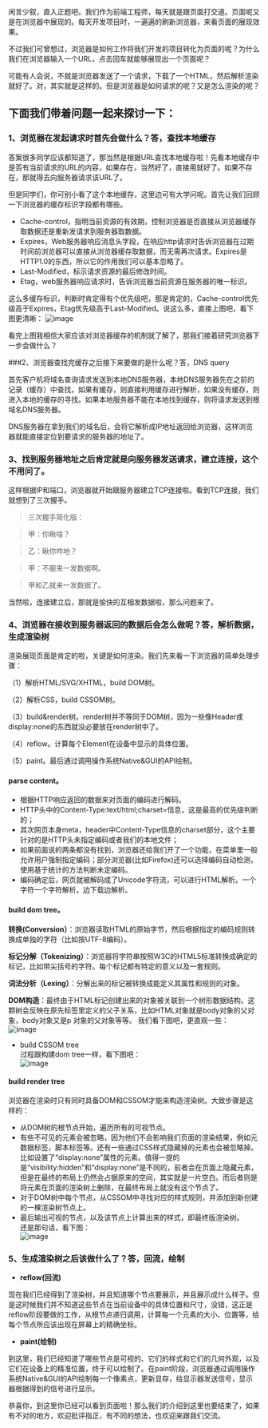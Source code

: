 闲言少叙，直入正题吧。我们作为前端工程师，每天就是跟页面打交道。页面呢又是在浏览器中展现的。每天开发项目时，一遍遍的刷新浏览器，来看页面的展现效果。

不过我们可曾想过，浏览器是如何工作将我们开发的项目转化为页面的呢？为什么我们在浏览器输入一个URL，点击回车就能够展现出一个页面呢？

可能有人会说，不就是浏览器发送了一个请求，下载了一个HTML，然后解析渲染就好了。对，其实就是这样的。但是浏览器是如何请求的呢？又是怎么渲染的呢？

## 下面我们带着问题一起来探讨一下：

### 1、浏览器在发起请求时首先会做什么？答，查找本地缓存

答案很多同学应该都知道了，那当然是根据URL查找本地缓存啦！先看本地缓存中是否有当前请求的URL的内容，如果存在，当然好了，直接用就好了。如果不存在，那就得去向服务器请求该URL了。

但是同学们，你可别小看了这个本地缓存，这里边可有大学问呢。首先让我们回顾一下浏览器的缓存标识字段都有哪些。

- Cache-control，指明当前资源的有效期，控制浏览器是否直接从浏览器缓存取数据还是重新发请求到服务器取数据。
- Expires，Web服务器响应消息头字段，在响应http请求时告诉浏览器在过期时间前浏览器可以直接从浏览器缓存取数据，而无需再次请求。Expires是HTTP1.0的东西，所以它的作用我们可以基本忽略了。
- Last-Modified，标示请求资源的最后修改时间。
- Etag，web服务器响应请求时，告诉浏览器当前资源在服务器的唯一标识。

这么多缓存标识，判断时肯定得有个优先级吧，那是肯定的，Cache-control优先级高于Expires，Etag优先级高于Last-Modified。说这么多，直接上图吧，看下图更清晰：
![image](images/pic_0.png)

看完上图我相信大家应该对浏览器缓存的机制就了解了，那我们接着研究浏览器下一步会做什么？

###2、浏览器查找完缓存之后接下来要做的是什么呢？答，DNS query

首先客户机将域名查询请求发送到本地DNS服务器，本地DNS服务器先在之前的记录（缓存）中查找，如果有缓存，则直接利用缓存进行解析，如果没有缓存，则进入本地的缓存的寻找。如果本地服务器不能在本地找到缓存，则将请求发送到根域名DNS服务器。

DNS服务器在拿到我们的域名后，会将它解析成IP地址返回给浏览器，这样浏览器就能直接定位到要请求的服务器的地址了。

### 3、找到服务器地址之后肯定就是向服务器发送请求，建立连接，这个不用问了。

这样根据IP和端口，浏览器就开始跟服务器建立TCP连接啦。看到TCP连接，我们就想到了三次握手。

>三次握手简化版：

>甲：你瞅啥？

>乙：瞅你咋地？

>甲：不服来一发数据啊。

>甲和乙就来一发数据了。


当然啦，连接建立后，那就是愉快的互相发数据啦，那么问题来了。

### 4、浏览器在接收到服务器返回的数据后会怎么做呢？答，解析数据，生成渲染树

渲染展现页面是肯定的啦，关键是如何渲染。我们先来看一下浏览器的简单处理步骤：   

（1）解析HTML/SVG/XHTML，build DOM树。 
   
（2）解析CSS，build CSSOM树。  
 
（3）build&render树。render树并不等同于DOM树，因为一些像Header或display:none的东西就没必要放在render树中了。
   
（4）reflow。计算每个Element在设备中显示的具体位置。

（5）paint。最后通过调用操作系统Native&GUI的API绘制。

#### parse content。
  - 根据HTTP响应返回的数据来对页面的编码进行解码。
  - HTTP头中的Content-Type:text/html;charset=信息，这是最高的优先级判断的；
  - 其次网页本身meta，header中Content-Type信息的charset部分，这个主要针对的是HTTP头未指定编码或者我们的本地文件；
  - 如果前面说的两条都没有找到，浏览器还给我们开了一个功能，在菜单里一般允许用户强制指定编码；部分浏览器(比如Firefox)还可以选择编码自动检测，使用基于统计的方法判断未定编码。
  - 编码确定后，网页就被解码成了Unicode字符流，可以进行HTML解析。一个字符一个字符解析，边下载边解析。

#### build dom tree。  
   
   **转换(Conversion）**：浏览器读取HTML的原始字节，然后根据指定的编码规则转换成单独的字符（比如按UTF-8编码）。    
   
   **标记分解（Tokenizing）**：浏览器将字符串按照W3C的HTML5标准转换成确定的标记，比如带尖括号的字符。每个标记都有特定的意义以及一套规则。
   
   **词法分析（Lexing）**：分解出来的标记被转换成能定义其属性和规则的对象。
   
   **DOM构造**：最终由于HTML标记创建出来的对象被关联到一个树形数据结构。这颗树会反映在原先标签里定义的父子关系，比如HTML对象就是body对象的父对象，body对象又是p
  对象的父对象等等。
我们看下图吧，更直观一些：   
![image](images/pic_1.png)

- build CSSOM tree   
过程跟构建dom tree一样，看下图吧：   
![image](images/pic_2.png)

#### build render tree   
浏览器在渲染时只有同时具备DOM和CSSOM才能来构造渲染树。大致步骤是这样的：
  - 从DOM树的根节点开始，遍历所有的可视节点。
  - 有些不可见的元素会被忽略，因为他们不会影响我们页面的渲染结果，例如元数据标签，脚本标签等。还有一些通过CSS样式隐藏掉的元素也会被忽略掉。比如设置了“display:none”属性的元素。值得一提的是“visibility:hidden”和“display:none”是不同的，前者会在页面上隐藏元素，但是在最终的布局上仍然会占据原来的空间，其实就是一片空白。而后者则是将元素在页面的渲染树上删除，在最终布局上就没有这个节点了。
  - 对于DOM树中每个节点，从CSSOM中寻找对应的样式规则，并添加到新创建的一棵渲染树节点上。
  - 最后输出可视的节点，以及该节点上计算出来的样式，即最终版渲染树。   
还是那句话，看下图：   
![image](images/pic_3.png)  

### 5、生成渲染树之后该做什么了？答，回流，绘制 

- **reflow(回流)** 

现在我们已经得到了渲染树，并且知道哪个节点要展示，并且展示成什么样子。但是这时候我们并不知道这些节点在当前设备中的具体位置和尺寸，没错，这正是reflow阶段要做的工作，从根节点递归调用，计算每一个元素的大小、位置等，给每个节点所应该出现在屏幕上的精确坐标。   

- **paint(绘制)** 

到这里，我们已经知道了哪些节点是可视的、它们的样式和它们的几何外观，以及它们在设备上的精准位置，终于可以绘制了。在paint阶段，浏览器通过调用操作系统Native&GUI的API绘制每一个像素点，更新显存，给显示器发送信号，显示器根据得到的信号进行显示。   

恭喜你，到这里你已经可以看到页面啦！那么我们的介绍到这里也要结束了，如果有不对的地方，欢迎批评指正，有不同的想法，也欢迎来跟我们交流。